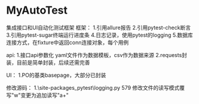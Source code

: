 # MyAutoTest

集成接口和UI自动化测试框架
框架：
1.引用allure报告
2.引用pytest-check断言
3.引用pytest-sugar终端运行进度条
4.日志记录，使用pytest的logging
5.数据库连接方式，在fixture中返回conn连接对象，每个用例

api:
1.接口api参数化 yaml文件作为数据模板，csv作为数据来源
2.requests封装，目前是简单封装，后续还需完善

UI：
1.PO的基类basepage，大部分已封装

修改源码：
1.\site-packages\_pytest\logging.py 579 修改文件的读写模式覆写"w"变更为追加读写"a+"